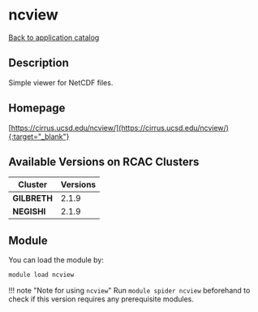 # ncview

[Back to application catalog](../app_catalog.md)

## Description

Simple viewer for NetCDF files.

## Homepage

[https://cirrus.ucsd.edu/ncview/](https://cirrus.ucsd.edu/ncview/){:target="_blank"}

## Available Versions on RCAC Clusters

|Cluster|Versions|
|---|---|
**GILBRETH**|2.1.9
**NEGISHI**|2.1.9

## Module

You can load the module by:

```bash
module load ncview
```

!!! note "Note for using `ncview`"
    Run `module spider ncview` beforehand to check if this version requires any prerequisite modules.
